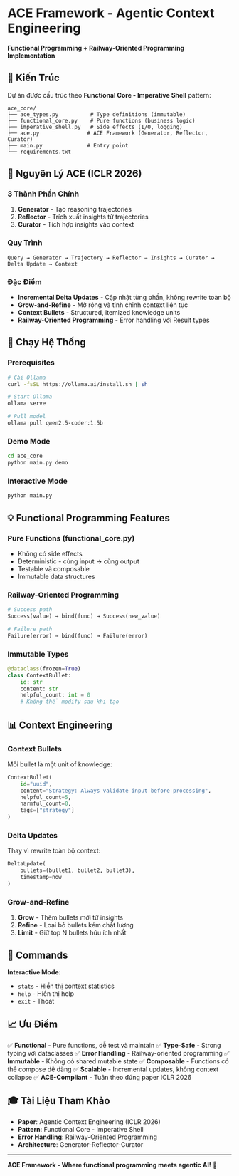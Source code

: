 # ACE Framework - Agentic Context Engineering

**Functional Programming + Railway-Oriented Programming Implementation**

## 🎯 Kiến Trúc

Dự án được cấu trúc theo **Functional Core - Imperative Shell** pattern:

```
ace_core/
├── ace_types.py          # Type definitions (immutable)
├── functional_core.py    # Pure functions (business logic)
├── imperative_shell.py   # Side effects (I/O, logging)
├── ace.py               # ACE Framework (Generator, Reflector, Curator)
├── main.py              # Entry point
└── requirements.txt
```

## 🧠 Nguyên Lý ACE (ICLR 2026)

### 3 Thành Phần Chính

1. **Generator** - Tạo reasoning trajectories
2. **Reflector** - Trích xuất insights từ trajectories
3. **Curator** - Tích hợp insights vào context

### Quy Trình

```
Query → Generator → Trajectory → Reflector → Insights → Curator → Delta Update → Context
```

### Đặc Điểm

- **Incremental Delta Updates** - Cập nhật từng phần, không rewrite toàn bộ
- **Grow-and-Refine** - Mở rộng và tinh chỉnh context liên tục
- **Context Bullets** - Structured, itemized knowledge units
- **Railway-Oriented Programming** - Error handling với Result types

## 🚀 Chạy Hệ Thống

### Prerequisites

```bash
# Cài Ollama
curl -fsSL https://ollama.ai/install.sh | sh

# Start Ollama
ollama serve

# Pull model
ollama pull qwen2.5-coder:1.5b
```

### Demo Mode

```bash
cd ace_core
python main.py demo
```

### Interactive Mode

```bash
python main.py
```

## 💡 Functional Programming Features

### Pure Functions (functional_core.py)

- Không có side effects
- Deterministic - cùng input → cùng output
- Testable và composable
- Immutable data structures

### Railway-Oriented Programming

```python
# Success path
Success(value) → bind(func) → Success(new_value)

# Failure path
Failure(error) → bind(func) → Failure(error)
```

### Immutable Types

```python
@dataclass(frozen=True)
class ContextBullet:
    id: str
    content: str
    helpful_count: int = 0
    # Không thể modify sau khi tạo
```

## 📊 Context Engineering

### Context Bullets

Mỗi bullet là một unit of knowledge:

```python
ContextBullet(
    id="uuid",
    content="Strategy: Always validate input before processing",
    helpful_count=5,
    harmful_count=0,
    tags=["strategy"]
)
```

### Delta Updates

Thay vì rewrite toàn bộ context:

```python
DeltaUpdate(
    bullets=(bullet1, bullet2, bullet3),
    timestamp=now
)
```

### Grow-and-Refine

1. **Grow** - Thêm bullets mới từ insights
2. **Refine** - Loại bỏ bullets kém chất lượng
3. **Limit** - Giữ top N bullets hữu ích nhất

## 🔧 Commands

**Interactive Mode:**
- `stats` - Hiển thị context statistics
- `help` - Hiển thị help
- `exit` - Thoát

## 📈 Ưu Điểm

✅ **Functional** - Pure functions, dễ test và maintain
✅ **Type-Safe** - Strong typing với dataclasses
✅ **Error Handling** - Railway-oriented programming
✅ **Immutable** - Không có shared mutable state
✅ **Composable** - Functions có thể compose dễ dàng
✅ **Scalable** - Incremental updates, không context collapse
✅ **ACE-Compliant** - Tuân theo đúng paper ICLR 2026

## 🎓 Tài Liệu Tham Khảo

- **Paper**: Agentic Context Engineering (ICLR 2026)
- **Pattern**: Functional Core - Imperative Shell
- **Error Handling**: Railway-Oriented Programming
- **Architecture**: Generator-Reflector-Curator

---

**ACE Framework - Where functional programming meets agentic AI!** 🚀
